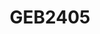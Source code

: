 ---
title: "GEB2405"
description: "Notes of GEB2405 which is a course of R language"
slug: "GEB2405"
image: "r-lan-img.jpg"
style:
    background: "#2a9d8f"
    color: "#fff"
---